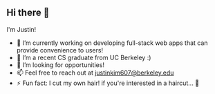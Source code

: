 ## Hi there 👋

I'm Justin!
- 🔭 I’m currently working on developing full-stack web apps that can provide convenience to users!
- 🏫 I’m a recent CS graduate from UC Berkeley :)
- 🤔 I’m looking for opportunities!
- 📫 Feel free to reach out at justinkim607@berkeley.edu
- ⚡ Fun fact: I cut my own hair! if you're interested in a haircut... 👀 

<!--
**justintaekim/justintaekim** is a ✨ _special_ ✨ repository because its `README.md` (this file) appears on your GitHub profile.

Here are some ideas to get you started:

- 🔭 I’m currently working on ...
- 🌱 I’m currently learning ...
- 👯 I’m looking to collaborate on ...
- 🤔 I’m looking for help with ...
- 💬 Ask me about ...
- 📫 How to reach me: ...
- 😄 Pronouns: ...
- ⚡ Fun fact: ...
-->
